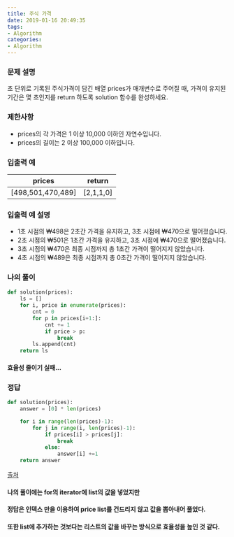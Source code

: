 ```yaml
---
title: 주식 가격
date: 2019-01-16 20:49:35
tags:
- Algorithm
categories:
- Algorithm
---
```


### 문제 설명
초 단위로 기록된 주식가격이 담긴 배열 prices가 매개변수로 주어질 때, 가격이 유지된 기간은 몇 초인지를 return 하도록 solution 함수를 완성하세요.

### 제한사항
- prices의 각 가격은 1 이상 10,000 이하인 자연수입니다.
- prices의 길이는 2 이상 100,000 이하입니다.

### 입출력 예
| prices            | return    |
| ----------------- | --------- |
| [498,501,470,489] | [2,1,1,0] |

### 입출력 예 설명
- 1초 시점의 ₩498은 2초간 가격을 유지하고, 3초 시점에 ₩470으로 떨어졌습니다.
- 2초 시점의 ₩501은 1초간 가격을 유지하고, 3초 시점에 ₩470으로 떨어졌습니다.
- 3초 시점의 ₩470은 최종 시점까지 총 1초간 가격이 떨어지지 않았습니다.
- 4초 시점의 ₩489은 최종 시점까지 총 0초간 가격이 떨어지지 않았습니다.



### 나의 풀이

```python
def solution(prices):
    ls = []
    for i, price in enumerate(prices):
        cnt = 0
        for p in prices[i+1:]:
            cnt += 1
            if price > p:
                break
        ls.append(cnt)
    return ls
```

#### 효율성 줄이기 실패...



### 정답

```python
def solution(prices):
    answer = [0] * len(prices)

    for i in range(len(prices)-1):
        for j in range(i, len(prices)-1):
            if prices[i] > prices[j]:
                break
            else:
                answer[i] +=1
    return answer
```

[출처](https://ghwlchlaks.github.io/Algorithm-stockprice)



#### 나의 풀이에는 for의 iterator에 list의 값을 넣었지만
#### 정답은 인덱스 만을 이용하여 price list를 건드리지 않고 값을 뽑아내어 풀었다.
#### 또한 list에 추가하는 것보다는 리스트의 값을 바꾸는 방식으로 효율성을 높인 것 같다.